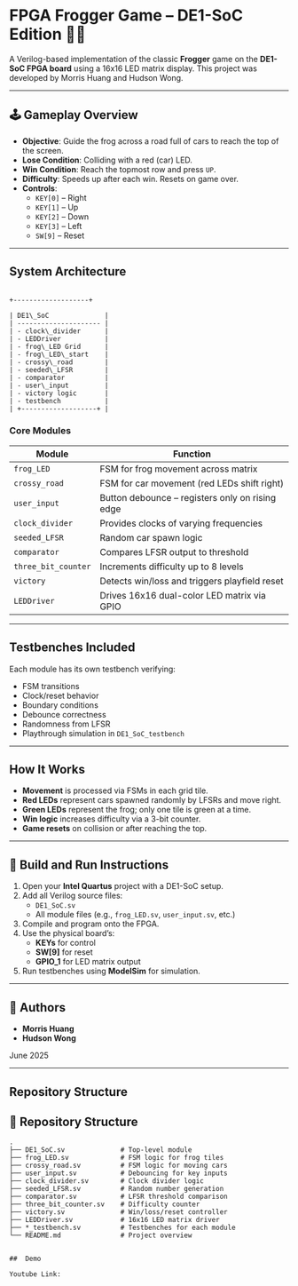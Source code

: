 
# FPGA Frogger Game – DE1-SoC Edition 🐸🚗

A Verilog-based implementation of the classic **Frogger** game on the **DE1-SoC FPGA board** using a 16x16 LED matrix display. This project was developed by Morris Huang and Hudson Wong.

---

## 🕹️ Gameplay Overview

- **Objective**: Guide the frog across a road full of cars to reach the top of the screen.
- **Lose Condition**: Colliding with a red (car) LED.
- **Win Condition**: Reach the topmost row and press `UP`.
- **Difficulty**: Speeds up after each win. Resets on game over.
- **Controls**:
  - `KEY[0]` – Right
  - `KEY[1]` – Up
  - `KEY[2]` – Down
  - `KEY[3]` – Left
  - `SW[9]` – Reset

---

##  System Architecture

```

+-------------------+

| DE1\_SoC              |
| --------------------- |
| - clock\_divider      |
| - LEDDriver           |
| - frog\_LED Grid      |
| - frog\_LED\_start    |
| - crossy\_road        |
| - seeded\_LFSR        |
| - comparator          |
| - user\_input         |
| - victory logic       |
| - testbench           |
| +-------------------+ |

```

###  Core Modules

| Module          | Function                                                  |
|-----------------|-----------------------------------------------------------|
| `frog_LED`      | FSM for frog movement across matrix                       |
| `crossy_road`   | FSM for car movement (red LEDs shift right)              |
| `user_input`    | Button debounce – registers only on rising edge          |
| `clock_divider` | Provides clocks of varying frequencies                    |
| `seeded_LFSR`   | Random car spawn logic                                    |
| `comparator`    | Compares LFSR output to threshold                         |
| `three_bit_counter` | Increments difficulty up to 8 levels                 |
| `victory`       | Detects win/loss and triggers playfield reset            |
| `LEDDriver`     | Drives 16x16 dual-color LED matrix via GPIO              |

---

##  Testbenches Included

Each module has its own testbench verifying:

- FSM transitions
- Clock/reset behavior
- Boundary conditions
- Debounce correctness
- Randomness from LFSR
- Playthrough simulation in `DE1_SoC_testbench`

---

##  How It Works

- **Movement** is processed via FSMs in each grid tile.
- **Red LEDs** represent cars spawned randomly by LFSRs and move right.
- **Green LEDs** represent the frog; only one tile is green at a time.
- **Win logic** increases difficulty via a 3-bit counter.
- **Game resets** on collision or after reaching the top.

---

## 🔧 Build and Run Instructions

1. Open your **Intel Quartus** project with a DE1-SoC setup.
2. Add all Verilog source files:
   - `DE1_SoC.sv`
   - All module files (e.g., `frog_LED.sv`, `user_input.sv`, etc.)
3. Compile and program onto the FPGA.
4. Use the physical board’s:
   - **KEYs** for control
   - **SW[9]** for reset
   - **GPIO_1** for LED matrix output
5. Run testbenches using **ModelSim** for simulation.

---

## 👥 Authors

- **Morris Huang**
- **Hudson Wong**

June 2025

---

## Repository Structure

## 📂 Repository Structure

```text
.
├── DE1_SoC.sv              # Top-level module
├── frog_LED.sv             # FSM logic for frog tiles
├── crossy_road.sv          # FSM logic for moving cars
├── user_input.sv           # Debouncing for key inputs
├── clock_divider.sv        # Clock divider logic
├── seeded_LFSR.sv          # Random number generation
├── comparator.sv           # LFSR threshold comparison
├── three_bit_counter.sv    # Difficulty counter
├── victory.sv              # Win/loss/reset controller
├── LEDDriver.sv            # 16x16 LED matrix driver
├── *_testbench.sv          # Testbenches for each module
└── README.md               # Project overview


##  Demo 

Youtube Link:  

